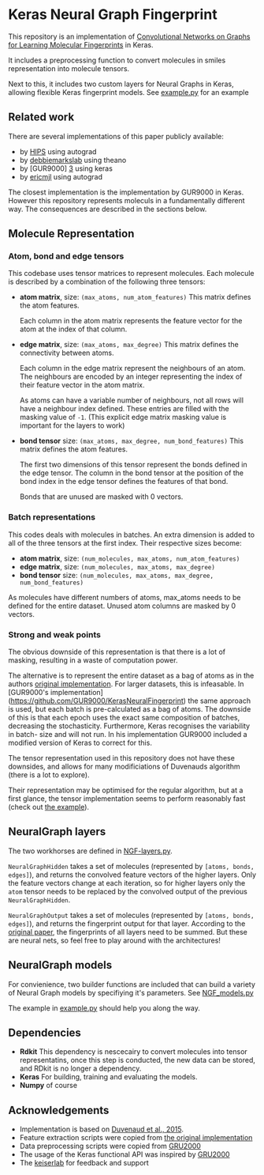 # Keras Neural Graph Fingerprint

This repository is an implementation of [Convolutional Networks on Graphs for Learning Molecular Fingerprints][NGF-paper] in Keras. 

It includes a preprocessing function to convert molecules in smiles representation
into molecule tensors.

Next to this, it includes two custom layers for Neural Graphs in Keras, allowing
flexible Keras fingerprint models. See [example.py](example.py) for an example

## Related work

There are several implementations of this paper publicly available:
 - by [HIPS][1] using autograd
 - by [debbiemarkslab][2] using theano
 - by [GUR9000] [3] using keras
 - by [ericmjl][4] using autograd

The closest implementation is the implementation by GUR9000 in Keras. However this
repository represents moleculs in a fundamentally different way. The consequences
are described in the sections below.

## Molecule Representation

### Atom, bond and edge tensors
This codebase uses tensor matrices to represent molecules. Each molecule is
described by a combination of the following three tensors:

   - **atom matrix**, size: `(max_atoms, num_atom_features)`
   	 This matrix defines the atom features.

     Each column in the atom matrix represents the feature vector for the atom at
     the index of that column.

   - **edge matrix**, size: `(max_atoms, max_degree)` 
     This matrix defines the connectivity between atoms.

     Each column in the edge matrix represent the neighbours of an atom. The 
     neighbours are encoded by an integer representing the index of their feature
     vector in the atom matrix.

     As atoms can have a variable number of neighbours, not all rows will have a
     neighbour index defined. These entries are filled with the masking value of
     `-1`. (This explicit edge matrix masking value is important for the layers
     to work)

   - **bond tensor** size: `(max_atoms, max_degree, num_bond_features)`
   	 This matrix defines the atom features.

   	 The first two dimensions of this tensor represent the bonds defined in the 
   	 edge tensor. The column in the bond tensor at the position of the bond index
   	 in the edge tensor defines the features of that bond.

   	 Bonds that are unused are masked with 0 vectors.


### Batch representations

 This codes deals with molecules in batches. An extra dimension is added to all 
 of the three tensors at the first index. Their respective sizes become:

 - **atom matrix**, size: `(num_molecules, max_atoms, num_atom_features)`
 - **edge matrix**, size: `(num_molecules, max_atoms, max_degree)` 
 - **bond tensor** size: `(num_molecules, max_atoms, max_degree, num_bond_features)`

As molecules have different numbers of atoms, max_atoms needs to be defined for 
the entire dataset. Unused atom columns are masked by 0 vectors.

### Strong and weak points
The obvious downside of this representation is that there is a lot of masking, 
resulting in a waste of computation power.

The alternative is to represent the entire dataset as a bag of atoms as in the 
authors [original implementation](https://github.com/HIPS/neural-fingerprint). For
larger datasets, this is infeasable. In [GUR9000's implementation] (https://github.com/GUR9000/KerasNeuralFingerprint)
the same approach is used, but each batch is pre-calculated as a bag of atoms. 
The downside of this is that each epoch uses the exact same composition of batches,
decreasing the stochasticity. Furthermore, Keras recognises the variability in batch-
size and will not run. In his implementation GUR9000 included a modified version
of Keras to correct for this.

The tensor representation used in this repository does not have these downsides,
and allows for many modificiations of Duvenauds algorithm (there is a lot to explore).

Their representation may be optimised for the regular algorithm, but at a first 
glance, the tensor implementation seems to perform reasonably fast (check out
[the example](example.py)). 

## NeuralGraph layers
The two workhorses are defined in [NGF-layers.py](NGF-layers.py).

`NeuralGraphHidden` takes a set of molecules (represented by `[atoms, bonds, edges]`), 
and returns the convolved feature vectors of the higher layers. Only the feature
vectors change at each iteration, so for higher layers only the `atom` tensor needs
to be replaced by the convolved output of the previous `NeuralGraphHidden`.

`NeuralGraphOutput` takes a set of molecules (represented by `[atoms, bonds, edges]`), 
and returns the fingerprint output for that layer. According to the [original paper](NGF-paper),
the fingerprints of all layers need to be summed. But these are neural nets, so
feel free to play around with the architectures!

## NeuralGraph models
For convienience, two builder functions are included that can build a variety
of Neural Graph models by specifiying it's parameters. See [NGF_models.py](NGF_models.py)

The example in [example.py](example.py) should help you along the way.

## Dependencies
- **Rdkit** This dependency is nescecairy to convert molecules into tensor 
representatins, once this step is conducted, the new data can be stored, and RDkit
is no longer a dependency.
- **Keras** For building, training and evaluating the models.
- **Numpy** of course

## Acknowledgements
- Implementation is based on [Duvenaud et al., 2015][NGF-paper]. 
- Feature extraction scripts were copied from [the original implementation][1]
- Data preprocessing scripts were copied from [GRU2000][3]
- The usage of the Keras functional API was inspired by [GRU2000][3]
- The [keiserlab][keiserlab] for feedback and support

[NGF-paper]: https://arxiv.org/abs/1509.09292
[keiserlab]: //http://www.keiserlab.org/
[1]: https://github.com/HIPS/neural-fingerprint
[2]: https://github.com/debbiemarkslab/neural-fingerprint-theano
[3]: https://github.com/GUR9000/KerasNeuralFingerprint
[4]: https://github.com/ericmjl/graph-fingerprints